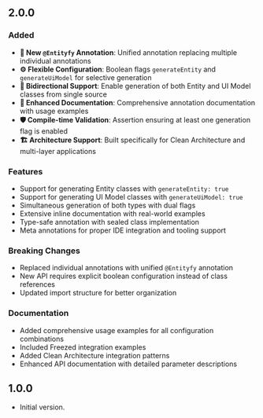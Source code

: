 ## 2.0.0

### Added
- **🎯 New `@Entityfy` Annotation**: Unified annotation replacing multiple individual annotations
- **⚙️ Flexible Configuration**: Boolean flags `generateEntity` and `generateUiModel` for selective generation
- **🔄 Bidirectional Support**: Enable generation of both Entity and UI Model classes from single source
- **📝 Enhanced Documentation**: Comprehensive annotation documentation with usage examples
- **🛡️ Compile-time Validation**: Assertion ensuring at least one generation flag is enabled
- **🏗️ Architecture Support**: Built specifically for Clean Architecture and multi-layer applications

### Features
- Support for generating Entity classes with `generateEntity: true`
- Support for generating UI Model classes with `generateUiModel: true`
- Simultaneous generation of both types with dual flags
- Extensive inline documentation with real-world examples
- Type-safe annotation with sealed class implementation
- Meta annotations for proper IDE integration and tooling support

### Breaking Changes
- Replaced individual annotations with unified `@Entityfy` annotation
- New API requires explicit boolean configuration instead of class references
- Updated import structure for better organization

### Documentation
- Added comprehensive usage examples for all configuration combinations
- Included Freezed integration examples
- Added Clean Architecture integration patterns
- Enhanced API documentation with detailed parameter descriptions

## 1.0.0

- Initial version.
